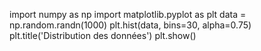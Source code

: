 import numpy as np
import matplotlib.pyplot as plt
data = np.random.randn(1000)
plt.hist(data, bins=30, alpha=0.75)
plt.title('Distribution des données')
plt.show()
